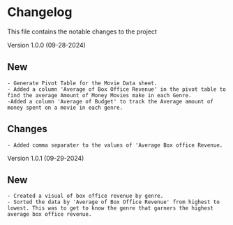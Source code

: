 # Changelog
This file contains the notable changes to the project

Version 1.0.0 (09-28-2024)
## New
    - Generate Pivot Table for the Movie Data sheet.
    - Added a column 'Average of Box Office Revenue' in the pivot table to find the average Amount of Money Movies make in each Genre.
    -Added a column 'Average of Budget' to track the Average amount of money spent on a movie in each genre.
    
## Changes 
    - Added comma separater to the values of 'Average Box office Revenue.

Version 1.0.1 (09-29-2024)
## New
    - Created a visual of box office revenue by genre.
    - Sorted the data by 'Average of Box Office Revenue' from highest to lowest. This was to get to know the genre that garners the highest average box office revenue.

    
